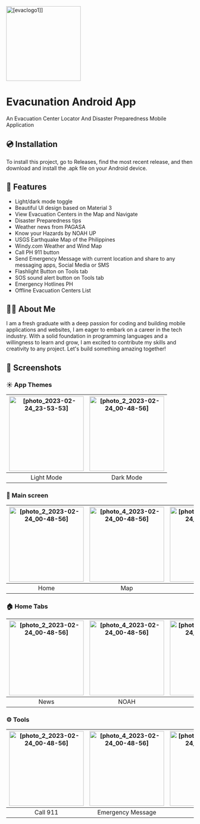 
<img alt="[evaclogo1]]" src="https://user-images.githubusercontent.com/107023328/220980356-48905452-1470-4a62-9196-4d17aac28ec1.png" width="200">


# Evacunation Android App

An Evacuation Center Locator And Disaster Preparedness Mobile Application


## 💿 Installation

To install this project, go to Releases, find the most recent release, and then download and install the .apk file on your Android device.
    
## 📃 Features

- Light/dark mode toggle
- Beautiful UI design based on Material 3
- View Evacuation Centers in the Map and Navigate
- Disaster Preparedness tips
- Weather news from PAGASA
- Know your Hazards by NOAH UP
- USGS Earthquake Map of the Philippines
- Windy.com Weather and Wind Map
- Call PH 911 button
- Send Emergency Message with current location and share to any messaging apps, Social Media or SMS
- Flashlight Button on Tools tab
- SOS sound alert button on Tools tab
- Emergency Hotlines PH
- Offline Evacuation Centers List


## 🧑‍💻 About Me
I am a fresh graduate with a deep passion for coding and building mobile applications and websites, I am eager to embark on a career in the tech industry. With a solid foundation in programming languages and a willingness to learn and grow, I am excited to contribute my skills and creativity to any project. Let's build something amazing together!


## 📱 Screenshots
### ☀️ App Themes
| <img alt="[photo_2023-02-24_23-53-53]" src="https://user-images.githubusercontent.com/107023328/221224823-1a2da946-6fa5-47cc-bc7e-fd2d198865f9.jpg" width="200"> | <img alt="[photo_2_2023-02-24_00-48-56]" src="https://user-images.githubusercontent.com/107023328/220977866-57061b7f-4d5c-44f3-929c-224455f5cf4c.jpg" width="200"> |
|:---:|:---:|
| Light Mode | Dark Mode |

### 📱 Main screen
| <img alt="[photo_2_2023-02-24_00-48-56]" src="https://user-images.githubusercontent.com/107023328/220977866-57061b7f-4d5c-44f3-929c-224455f5cf4c.jpg" width="200"> | <img alt="[photo_4_2023-02-24_00-48-56]" src="https://user-images.githubusercontent.com/107023328/220977877-1f261d01-a253-4310-b749-610e34f6b6b1.jpg" width="200"> | <img alt="[photo_10_2023-02-24_00-48-56]" src="https://user-images.githubusercontent.com/107023328/220977906-26287f68-c5a4-4cd0-b029-05acb3f7a648.jpg" width="200"> | <img alt="[photo_3_2023-02-24_00-48-56]" src="https://user-images.githubusercontent.com/107023328/220977873-953aa517-66d6-4da6-a8b0-caf186ad5776.jpg" width="200"> |
|:---:|:---:|:---:|:---:|
| Home | Map | Weather | Tools |

### 🏠 Home Tabs
| <img alt="[photo_2_2023-02-24_00-48-56]" src="https://user-images.githubusercontent.com/107023328/220977898-306c36f1-fcf8-4768-8377-4b547866b736.jpg" width="200"> | <img alt="[photo_4_2023-02-24_00-48-56]" src="" width="200"> | <img alt="[photo_10_2023-02-24_00-48-56]" src="https://user-images.githubusercontent.com/107023328/220977891-ac6a2bb7-d2d2-4aa8-a3a2-03c2e4b38da1.jpg" width="200"> | <img alt="[photo_3_2023-02-24_00-48-56]" src="https://user-images.githubusercontent.com/107023328/220977913-d7d730f0-d653-4c53-93e4-8399604aa6a8.jpg" width="200"> |
|:---:|:---:|:---:|:---:|
| News | NOAH | USGS | About |

### ⚙️ Tools
| <img alt="[photo_2_2023-02-24_00-48-56]" src="https://user-images.githubusercontent.com/107023328/220977901-ac5b34db-ecea-4cf5-a1d5-4e1da40632eb.jpg" width="200"> | <img alt="[photo_4_2023-02-24_00-48-56]" src="https://user-images.githubusercontent.com/107023328/220977943-bfc5d087-63b2-47ef-8710-3ddc633d36c5.jpg" width="200"> | <img alt="[photo_10_2023-02-24_00-48-56]" src="https://user-images.githubusercontent.com/107023328/220977926-761e8c55-27f0-417c-8c8b-ef97c4aefcbf.jpg" width="200"> | <img alt="[photo_3_2023-02-24_00-48-56]" src="https://user-images.githubusercontent.com/107023328/220977935-c277866b-2d08-4314-8ead-dee078a61d57.jpg" width="200"> |
|:---:|:---:|:---:|:---:|
| Call 911 | Emergency Message | Hotlines | Evacuation Offline Lists |
